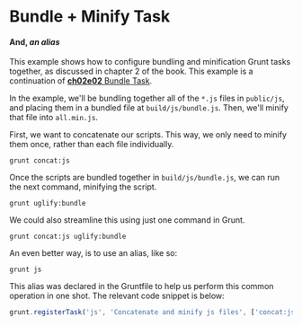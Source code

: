 # Bundle + Minify Task
#### And, _an alias_

This example shows how to configure bundling and minification Grunt tasks together, as discussed in chapter 2 of the book. This example is a continuation of [**ch02e02** Bundle Task](https://github.com/bevacqua/buildfirst/ch02/02_bundle-task "Bundle Task Example").

In the example, we'll be bundling together all of the `*.js` files in `public/js`, and placing them in a bundled file at `build/js/bundle.js`. Then, we'll minify that file into `all.min.js`.

First, we want to concatenate our scripts. This way, we only need to minify them once, rather than each file individually.

```shell
grunt concat:js
```

Once the scripts are bundled together in `build/js/bundle.js`, we can run the next command, minifying the script.

```shell
grunt uglify:bundle
```

We could also streamline this using just one command in Grunt.

```shell
grunt concat:js uglify:bundle
```

An even better way, is to use an alias, like so:

```shell
grunt js
```

This alias was declared in the Gruntfile to help us perform this common operation in one shot. The relevant code snippet is below:

```js
grunt.registerTask('js', 'Concatenate and minify js files', ['concat:js', 'uglify:bundle']);
```